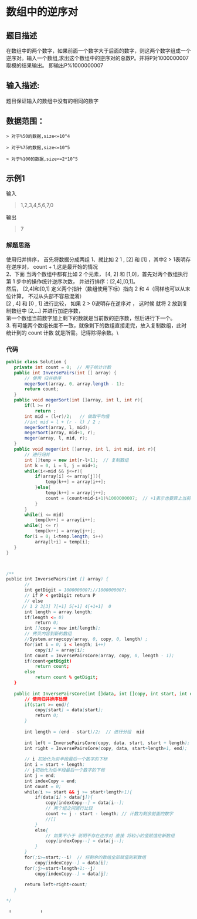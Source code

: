 # 数组中的逆序对
## 题目描述
在数组中的两个数字，如果前面一个数字大于后面的数字，则这两个数字组成一个逆序对。输入一个数组,求出这个数组中的逆序对的总数P。并将P对1000000007取模的结果输出。 即输出P%1000000007
## 输入描述:
题目保证输入的数组中没有的相同的数字

## 数据范围：

	> 对于%50的数据,size<=10^4

	> 对于%75的数据,size<=10^5

	> 对于%100的数据,size<=2*10^5

## 示例1
输入

> 1,2,3,4,5,6,7,0

输出

> 7

### 解题思路
使用归并排序，
首先将数据分成两组
1、就比如 2 1  , [2] 和 [1] ，其中2 > 1表明存在逆序对， count + 1,这是最开始的情况 \
2、下面 当两个数组中都有比如 2 个元素，  [4, 2] 和 [1,0]，首先对两个数组执行第 1 步中的操作统计逆序次数， 并进行排序：[2,4],[0,1]。\
    然后， [2,4]和[0,1]  定义两个指针（数组使用下标）指向  2 和 4（同样也可以从末位计算， 不过从头部不容易混淆）\
    [2 , 4]  和 [0 , 1]   进行比较， 如果 2 > 0说明存在逆序对 ， 这时候 就将 2 放到复制数组中 [2,...] 并进行加逆序数，\
    第一个数组当前数字加上剩下的数就是当前数的逆序数，然后进行下一个。\
 3. 有可能两个数组长度不一致，就像剩下的数组直接走完，放入复制数组，此时统计到的 count 计数 就是所需。记得除得余数。\
 
 ### 代码
 ```java
 public class Solution {
    private int count = 0;  // 用于统计计数
    public int InversePairs(int [] array) {
        // 使用 归并排序
        megerSort(array, 0, array.length - 1);
        return count;
    }
    public void megerSort(int []array, int l, int r){
        if(l >= r)
            return ;
        int mid = (l+r)/2;   // 做取平均值
        //int mid = l + (r - l) / 2 ;
        megerSort(array, l, mid);
        megerSort(array, mid+1, r);
        meger(array, l, mid, r);
    }
    public void meger(int []array, int l, int mid, int r){
        // 进行归并
        int []temp = new int[r-l+1];  // 复制数组
        int k = 0, i = l, j = mid+1;
        while(i<=mid && j<=r){
            if(array[i] <= array[j]){
                temp[k++] = array[i++];
            }else{
                temp[k++] = array[j++];
                count = (count+mid-i+1)%1000000007;  // +1表示也要算上当前值
            }
        }
        while(i <= mid)
            temp[k++] = array[i++];
        while(j <= r)
            temp[k++] = array[j++];
        for(i = 0; i<temp.length; i++)
            array[l+i] = temp[i];
    }
}



/**
public int InversePairs(int [] array) {
        //
        int getDigit = 1000000007;//1000000007;
        // if P < getDigit return P
        // else 
       // 1 2 3[3] 7[+1] 5[+1] 4[+1+1]  0
        int length = array.length;
        if(length <= 0)
            return 0;
        int []copy = new int[length];
        // 拷贝内容到新的数组
        //System.arraycopy(array, 0, copy, 0, length) ;
        for(int i = 0; i < length; i++)
            copy[i] = array[i];
        int count = InversePairsCore(array, copy, 0, length - 1);
        if(count<getDigit)
            return count;
        else
            return count % getDigit;
    }
    
    public int InversePairsCore(int []data, int []copy, int start, int end){
        // 使用归并排序处理
        if(start >= end){
            copy[start] = data[start];
            return 0;
        }
        
        int length = (end - start)/2;  // 进行分组  mid
        
        int left = InversePairsCore(copy, data, start, start + length);
        int right = InversePairsCore(copy, data, start+length+1, end);
        
        // i 初始化为前半段最后一个数字的下标
        int i = start + length;
        // j初始化为后半段最后一个数字的下标
        int j = end;
        int indexCopy = end;
        int count = 0;
        while(i >= start && j >= start+length+1){
            if(data[i] > data[j]){
                copy[indexCopy--] = data[i--];
                // 两个组之间进行比较
                count += j - start - length; // 计数为剩余前面的数字
                //[]
            }
            else{ 
                // 如果不小于 说明不存在逆序对 直接 将较小的值赋值给新数组
                copy[indexCopy--] = data[j--];
            }
        }
        for(;i>=start;--i)  // 将剩余的数组全部赋值到新数组
            copy[indexCopy--] = data[i];
        for(;j>=start+length+1;--j)
            copy[indexCopy--] = data[j];
        
        return left+right+count;
    }

*/
 ```
     ↑           ↑
